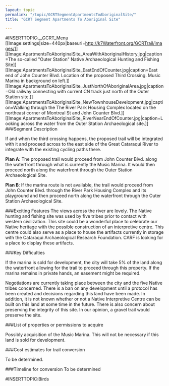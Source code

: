 ```yaml
---
layout: topic
permalink: "/topic/GCRTSegmentApartmentsToAboriginalSite/"
title: "GCRT Segment Apartments To Aboriginal Site"

---
```


#INSERTTOPIC:__GCRT_Menu
[[Image:settings|size=440px|baseuri=http://k7Waterfront.org/GCRTrail/images/]]
[[Image:ApartmentsToAboriginalSite_AreaWithAboriginalHistory.jpg|caption=The so-called "Outer Station" Native Archaeological Hunting and Fishing Site]]
[[Image:ApartmentsToAboriginalSite_EastEndOfCounter.jpg|caption=East end of John Counter Blvd.  Location of the proposed Third Crossing.  Music Marina in background on left.]]
[[Image:ApartmentsToAboriginalSite_JustNorthOfAboriginalArea.jpg|caption=Old railway connecting with current CN track just north of the Outer Station site.]]
[[Image:ApartmentsToAboriginalSite_NewTownhouseDevelopment.jpg|caption=Walking through the The River Park Housing Complex located on the northeast corner of Montreal St and John Counter Blvd.]]
[[Image:ApartmentsToAboriginalSite_RiverNearEndOfCounter.jpg|caption=Looking across the water from the Outer Station Archaeological site.]]
###Segment Description

If and when the third crossing happens, the proposed trail will be integrated with it and proceed across to the east side of the Great Cataraqui River to integrate with the existing cycling paths there.

**Plan A**: The proposed trail would proceed from John Counter Blvd. along the waterfront through what is currently the Music Marina.  It would then proceed north along the waterfront through the Outer Station Archaeological Site.

**Plan B**:  If the marina route is not available, the trail would proceed from John Counter Blvd. through the River Park Housing Complex and its playground and then proceed north along the waterfront through the Outer Station Archaeological Site.

###Exciting Features
The views across the river are lovely.
The Native hunting and fishing site was used by five tribes prior to contact with western civilization.
This site could be a wonderful place to celebrate our Native heritage with the possible construction of an interpretive centre.
This centre could also serve as a place to house the artifacts currently in storage with the Cataraqui Archaeological Research Foundation.  CARF is looking for a place to display these artifacts.

###Key Difficulties

If the marina is sold for development, the city will take 5% of the land along the waterfront allowing for the trail to proceed through this property.  If the marina remains in private hands, an easement might be required.

Negotiations are currently taking place between the city and the five Native tribes concerned.  There is a ban on any development until a protocol has been created and decisions regarding this land have been made.  In addition, it is not known whether or not a Native Interpretive Centre can be built on this land at some time in the future. There is also concern about preserving the integrity of this site.  In our opinion, a gravel trail would preserve the site.


###List of properties or permissions to acquire

Possibly acquisition of the Music Marina.  This will not be necessary if this land is sold for development.

###Cost estimates for trail conversion

To be determined.

###Timeline for conversion
To be determined


#INSERTTOPIC:Birds

